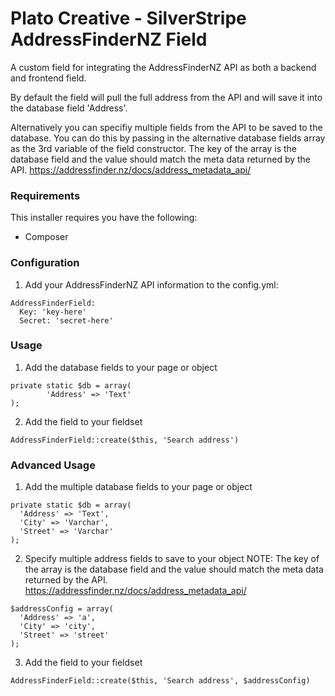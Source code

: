 # Plato Creative - SilverStripe AddressFinderNZ Field #
A custom field for integrating the AddressFinderNZ API as both a backend and frontend field.

By default the field will pull the full address from the API and will save it into the database field 'Address'.

Alternatively you can specifiy multiple fields from the API to be saved to the database. You can do this by passing in the alternative database fields array as the 3rd variable of the field constructor.
The key of the array is the database field and the value should match the meta data returned by the API.
https://addressfinder.nz/docs/address_metadata_api/

### Requirements ###
This installer requires you have the following:
- Composer

### Configuration ###
1. Add your AddressFinderNZ API information to the config.yml:
```
AddressFinderField:
  Key: 'key-here'
  Secret: 'secret-here'
```
### Usage ###
1. Add the database fields to your page or object
```
private static $db = array(
        'Address' => 'Text'
);
```
2. Add the field to your fieldset
```
AddressFinderField::create($this, 'Search address')
```
### Advanced Usage ###
1. Add the multiple database fields to your page or object
```
private static $db = array(
  'Address' => 'Text',
  'City' => 'Varchar',
  'Street' => 'Varchar'
);
```
2. Specify multiple address fields to save to your object
NOTE: The key of the array is the database field and the value should match the meta data returned by the API.
https://addressfinder.nz/docs/address_metadata_api/
```
$addressConfig = array(
  'Address' => 'a',
  'City' => 'city',
  'Street' => 'street'
);
```
3. Add the field to your fieldset
```
AddressFinderField::create($this, 'Search address', $addressConfig)
```
